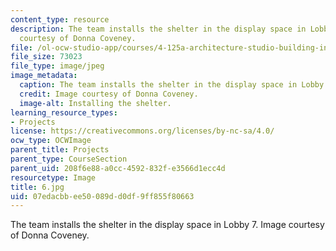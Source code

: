 ```yaml
---
content_type: resource
description: The team installs the shelter in the display space in Lobby 7. Image
  courtesy of Donna Coveney.
file: /ol-ocw-studio-app/courses/4-125a-architecture-studio-building-in-landscapes-fall-2005/07edacbbee50089dd0df9ff855f80663_6.jpg
file_size: 73023
file_type: image/jpeg
image_metadata:
  caption: The team installs the shelter in the display space in Lobby 7.
  credit: Image courtesy of Donna Coveney.
  image-alt: Installing the shelter.
learning_resource_types:
- Projects
license: https://creativecommons.org/licenses/by-nc-sa/4.0/
ocw_type: OCWImage
parent_title: Projects
parent_type: CourseSection
parent_uid: 208f6e88-a0cc-4592-832f-e3566d1ecc4d
resourcetype: Image
title: 6.jpg
uid: 07edacbb-ee50-089d-d0df-9ff855f80663
---
```

The team installs the shelter in the display space in Lobby 7. Image courtesy of Donna Coveney.